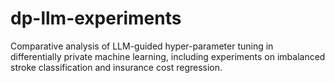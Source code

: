 # dp-llm-experiments
Comparative analysis of LLM-guided hyper-parameter tuning in differentially private machine learning, including experiments on imbalanced stroke classification and insurance cost regression.

